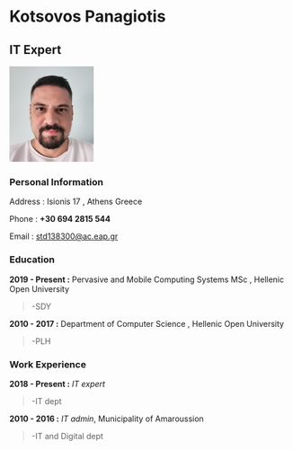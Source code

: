 # Kotsovos Panagiotis
## IT Expert 
<img src="https://github.com/pankotsovos/cv/blob/main/pan_kots.jpg" height="170" width="150">

### Personal Information

Address : Isionis 17 , Athens Greece

Phone   : **+30 694 2815 544**

Email   : std138300@ac.eap.gr


### Education

**2019 - Present :** Pervasive and Mobile Computing Systems MSc , Hellenic Open University

> -SDY

**2010 - 2017    :** Department of Computer Science , Hellenic Open University

> -PLH

### Work Experience

**2018 - Present :** *IT expert*

> -IT dept

**2010 - 2016 :** *IT admin*, Municipality of Amaroussion

> -IT and Digital dept

